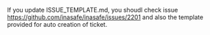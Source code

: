 If you update ISSUE_TEMPLATE.md, you shoudl check issue https://github.com/inasafe/inasafe/issues/2201
and also the template provided for auto creation of ticket.